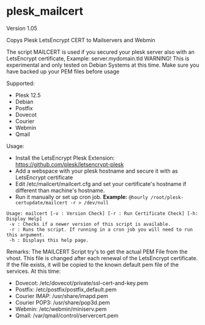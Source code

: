 # plesk_mailcert
Version 1.05

Copys Plesk LetsEncrypt CERT to Mailservers and Webmin

The script MAILCERT is used if you secured your plesk server also with an LetsEncrypt certificate, Example: server.mydomain.tld
WARNING! This is experimental and only tested on Debian Systems at this time. Make sure you have backed up your PEM files before usage

Supported:
- Plesk 12.5
- Debian
- Postfix
- Dovecot
- Courier
- Webmin
- Qmail

Usage:
- Install the LetsEncrypt Plesk Extension: https://github.com/plesk/letsencrypt-plesk
- Add a webspace with your plesk hostname and secure it with as LetsEncrypt certificate
- Edit /etc/mailcert/mailcert.cfg and set your certificate's hostname if different than machine's hostname.
- Run it manually or set up cron job. 
**Example:** `@hourly /root/plesk-certupdate/mailcert -r > /dev/null`
``` 
Usage: mailcert [-v : Version Check] [-r : Run Certificate Check] [-h: Display Help]
 -v : Checks if a newer version of this script is available.
 -r : Runs the script. If running in a cron job you will need to run this argument.
 -h : Displays this help page.
```

Remarks:
The MAILCERT Script try's to get the actual PEM File from the vhost. This file is changed after each renewal of the LetsEncrypt certificate. If the file exists, it will be copied to the known default pem file of the services.
At this time:
- Dovecot: /etc/dovecot/private/ssl-cert-and-key.pem
- Postfix: /etc/postfix/postfix_default.pem 
- Courier IMAP: /usr/share/imapd.pem
- Courier POP3: /usr/share/pop3d.pem
- Webmin: /etc/webmin/miniserv.pem
- Qmail: /var/qmail/control/servercert.pem
